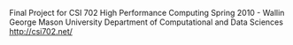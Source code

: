 Final Project for CSI 702 High Performance Computing
Spring 2010 - Wallin
George Mason University
Department of Computational and Data Sciences
http://csi702.net/